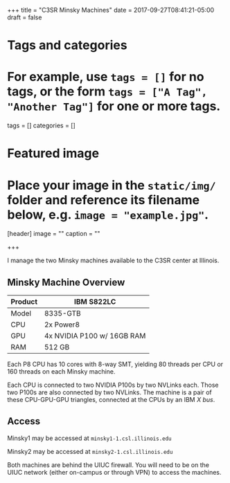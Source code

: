 +++
title = "C3SR Minsky Machines"
date = 2017-09-27T08:41:21-05:00
draft = false

# Tags and categories
# For example, use `tags = []` for no tags, or the form `tags = ["A Tag", "Another Tag"]` for one or more tags.
tags = []
categories = []

# Featured image
# Place your image in the `static/img/` folder and reference its filename below, e.g. `image = "example.jpg"`.
[header]
image = ""
caption = ""

+++

I manage the two Minsky machines available to the C3SR center at Illinois.

## Minsky Machine Overview

| Product | IBM S822LC |
|---------|------------|
| Model   | 8335-GTB   |
| CPU     | 2x Power8  |
| GPU     | 4x NVIDIA P100 w/ 16GB RAM |
| RAM     | 512 GB |

Each P8 CPU has 10 cores with 8-way SMT, yielding 80 threads per CPU or 160 threads on each Minsky machine.

Each CPU is connected to two NVIDIA P100s by two NVLinks each. Those two P100s are also connected by two NVLinks. The machine is a pair of these CPU-GPU-GPU triangles, connected at the CPUs by an IBM *X bus*.

## Access

Minsky1 may be accessed at `minsky1-1.csl.illinois.edu`

Minsky2 may be accessed at `minsky2-1.csl.illinois.edu`

Both machines are behind the UIUC firewall. You will need to be on the UIUC network (either on-campus or through VPN) to access the machines.